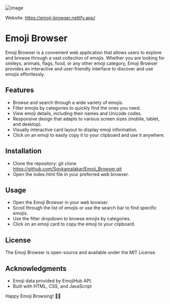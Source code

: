 ![image](https://github.com/Sgvkamalakar/Emoji_Browser/assets/103712713/c1b9b48c-097b-4ab8-a557-821910c2fced)

Website: https://emoji-browser.netlify.app/

# Emoji Browser

Emoji Browser is a convenient web application that allows users to explore and browse through a vast collection of emojis. 
Whether you are looking for smileys, animals, flags, food, or any other emoji category, Emoji Browser provides an interactive and user-friendly 
interface to discover and use emojis effortlessly. 

## Features
- Browse and search through a wide variety of emojis.
- Filter emojis by categories to quickly find the ones you need.
- View emoji details, including their names and Unicode codes.
- Responsive design that adapts to various screen sizes (mobile, tablet, and desktop).
- Visually interactive card layout to display emoji information.
- Click on an emoji to easily copy it to your clipboard and use it anywhere.

## Installation
- Clone the repository: git clone https://github.com/Sgvkamalakar/Emoji_Browser.git
- Open the index.html file in your preferred web browser.

## Usage
- Open the Emoji Browser in your web browser.
- Scroll through the list of emojis or use the search bar to find specific emojis.
- Use the filter dropdown to browse emojis by categories.
- Click on an emoji card to copy the emoji to your clipboard.

## License
The Emoji Browser is open-source and available under the MIT License.

## Acknowledgments
- Emoji data provided by EmojiHub API.
- Built with HTML, CSS, and JavaScript

Happy Emoji Browsing! 🎉🌟
